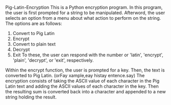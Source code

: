 Pig-Latin-Encryption
This is a Python encryption program.
In this program, the user is first prompted for a string to be manipulated.
Afterword, the user selects an option from a menu about what action to perform on the string.
The options are as follows:
  1. Convert to Pig Latin
  2. Encrypt
  3. Convert to plain text
  4. Decrypt
  5. Exit
To these, the user can respond with the number or 'latin', 'encrypt', 'plain', 'decrypt', or 'exit', respectively.

Within the encrypt function, the user is prompted for a key.
Then, the text is converted to Pig Latin. (orFay xample,eay histay entence.say)
The encryption consists of taking the ASCII value of each character in the Pig Latin text and adding the ASCII values of each character in the key. Then the resulting sum is converted back into a character and appended to a new string holding the result. 
